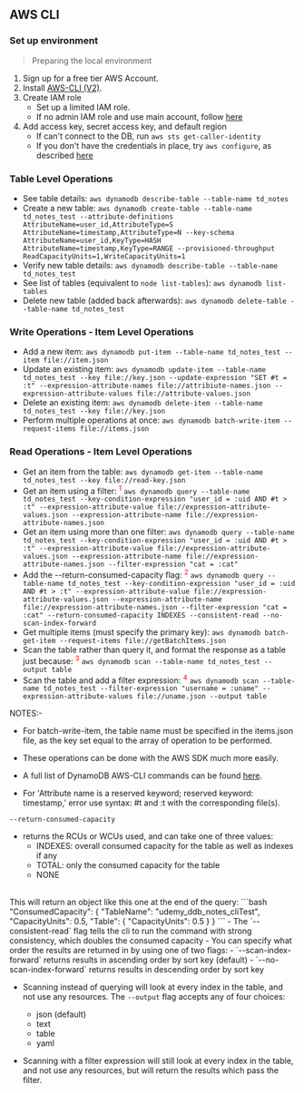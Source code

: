 ## AWS CLI

### Set up environment

> Preparing the local environment
1. Sign up for a free tier AWS Account.
2. Install [AWS-CLI (V2)](https://docs.aws.amazon.com/cli/latest/userguide/install-cliv2-mac.html). 
3. Create IAM role
    - Set up a limited IAM role.
    - If no admin IAM role and use main account, follow [here](https://docs.aws.amazon.com/IAM/latest/UserGuide/getting-started_create-admin-group.html)
4. Add access key, secret access key, and default region
    - If can't connect to the DB, run `aws sts get-caller-identity`
    - If you don't have the credentials in place, try `aws configure`, as described [here](https://docs.aws.amazon.com/cli/latest/userguide/cli-chap-configure.html#cli-quick-configuration)

### Table Level Operations
- See table details:  `aws dynamodb describe-table --table-name td_notes`
- Create a new table:  `aws dynamodb create-table --table-name td_notes_test --attribute-definitions AttributeName=user_id,AttributeType=S AttributeName=timestamp,AttributeType=N --key-schema AttributeName=user_id,KeyType=HASH AttributeName=timestamp,KeyType=RANGE --provisioned-throughput ReadCapacityUnits=1,WriteCapacityUnits=1`
- Verify new table details:  `aws dynamodb describe-table --table-name td_notes_test`
- See list of tables (equivalent to `node list-tables`):  `aws dynamodb list-tables`
- Delete new table (added back afterwards):  `aws dynamodb delete-table --table-name td_notes_test`

### Write Operations - Item Level Operations
- Add a new item:  `aws dynamodb put-item --table-name td_notes_test --item file://item.json`
- Update an existing item:  `aws dynamodb update-item --table-name td_notes_test --key file://key.json --update-expression "SET #t = :t" --expression-attribute-names file://attribiute-names.json --expression-attribute-values file://attribute-values.json`
- Delete an existing item:  `aws dynamodb delete-item --table-name td_notes_test --key file://key.json`
- Perform multiple operations at once:  `aws dynamodb batch-write-item --request-items file://items.json`

### Read Operations - Item Level Operations
- Get an item from the table: `aws dynamodb get-item --table-name td_notes_test --key file://read-key.json`
- Get an item using a filter: <sup style="color: red">1</sup>  `aws dynamodb query --table-name td_notes_test --key-condition-expression "user_id = :uid AND #t > :t" --expression-attribute-value file://expression-attribute-values.json --expression-attribute-name file://expression-attribute-names.json`
- Get an item using more than one filter: `aws dynamodb query --table-name td_notes_test --key-condition-expression "user_id = :uid AND #t > :t" --expression-attribute-value file://expression-attribute-values.json --expression-attribute-name file://expression-attribute-names.json --filter-expression "cat = :cat"`
- Add the --return-consumed-capacity flag: <sup style="color: red">2</sup> `aws dynamodb query --table-name td_notes_test --key-condition-expression "user_id = :uid AND #t > :t" --expression-attribute-value file://expression-attribute-values.json --expression-attribute-name file://expression-attribute-names.json --filter-expression "cat = :cat" --return-consumed-capacity INDEXES --consistent-read --no-scan-index-forward`
- Get multiple items (must specify the primary key): `aws dynamodb batch-get-item --request-items file://getBatchItems.json`
- Scan the table rather than query it, and format the response as a table just because: <sup style="color: red">3</sup> `aws dynamodb scan --table-name td_notes_test --output table`
- Scan the table and add a filter expression: <sup style="color: red">4</sup> `aws dynamodb scan --table-name td_notes_test --filter-expression "username = :uname" --expression-attribute-values file://uname.json --output table`

NOTES:- 

- For batch-write-item, the table name must be specified in the items.json file, as the key set equal to the array of operation to be performed. 

-  These operations can be done with the AWS SDK much more easily. 

-  A full list of DynamoDB AWS-CLI commands can be found [here](https://docs.aws.amazon.com/cli/latest/reference/dynamodb/index.html). 

- For 'Attribute name is a reserved keyword; reserved keyword: timestamp,' error use syntax: #t and :t with the corresponding file(s).

`--return-consumed-capacity` 
- returns the RCUs or WCUs used, and can take one of three values:
    - INDEXES: overall consumed capacity for the table as well as indexes if any
    - TOTAL: only the consumed capacity for the table
    - NONE
</br>
This will return an object like this one at the end of the query:
```bash
"ConsumedCapacity": {
    "TableName": "udemy_ddb_notes_cliTest",
    "CapacityUnits": 0.5,
    "Table": {
        "CapacityUnits": 0.5
    }
}
```
- The `--consistent-read` flag tells the cli to run the command with strong consistency, which doubles the consumed capacity
- You can specify what order the results are returned in by using one of two flags:
  - `--scan-index-forward` returns results in ascending order by sort key (default)
  - `--no-scan-index-forward` returns results in descending order by sort key

- Scanning instead of querying will look at every index in the table, and not use any resources.  The `--output` flag accepts any of four choices:
  - json (default)
  - text
  - table
  - yaml

- Scanning with a filter expression will still look at every index in the table, and not use any resources, but will return the results which pass the filter.
